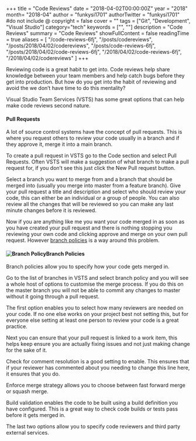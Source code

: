 +++
title = "Code Reviews"
date = "2018-04-02T00:00:00Z"
year = "2018"
month= "2018-04"
author = "funkysi1701"
authorTwitter = "funkysi1701" #do not include @
copyright = false
cover = ""
tags = ["Git", "Development", "Visual Studio"]
category="tech"
keywords = ["", ""]
description = "Code Reviews"
summary = "Code Reviews"
showFullContent = false
readingTime = true
aliases = [
    "/code-reviews-6fj",
    "/posts/codereviews",
    "/posts/2018/04/02/codereviews",
    "/posts/code-reviews-6fj",
    "/posts/2018/04/02/code-reviews-6fj",
    "/2018/04/02/code-reviews-6fj",
    "/2018/04/02/codereviews"
]
+++

Reviewing code is a great habit to get into. Code reviews help share knowledge between your team members and help catch bugs before they get into production. But how do you get into the habit of reviewing and avoid the we don’t have time to do this mentality?

Visual Studio Team Services (VSTS) has some great options that can help make code reviews second nature.

#### Pull Requests

A lot of source control systems have the concept of pull requests. This is where you request others to review your code usually in a branch and if they approve it, merge it into a main branch.

To create a pull request in VSTS go to the Code section and select Pull Requests. Often VSTS will make a suggestion of what branch to make a pull request for, if you don’t see this just click the New Pull request button.

Select a branch you want to merge from and a branch that should be merged into (usually you merge into master from a feature branch). Give your pull request a title and description and select who should review your code, this can either be an individual or a group of people. You can also review all the changes that will be reviewed so you can make any last minute changes before it is reviewed.

Now if you are anything like me you want your code merged in as soon as you have created your pull request and there is nothing stopping you reviewing your own code and clicking approve and merge on your own pull request. However [branch policies](https://docs.microsoft.com/en-us/vsts/git/branch-policies?view=vsts) is a way around this problem.

#### ![Branch Policy](https://storageaccountblog9f5d.blob.core.windows.net/blazor/wp-content/uploads/2018/04/save-policy-changes.png?resize=599%2C901&ssl=1)Branch Policies

Branch policies allow you to specify how your code gets merged in.

Go to the list of branches in VSTS and select branch policy and you will see a whole host of options to customise the merge process. If you do this on the master branch you will not be able to commit any changes to master without it going through a pull request.

The first option enables you to select how many reviewers are needed on your code. If no one else works on your project best not setting this, but for everyone else setting at least one person to review your code is a great practice.

Next you can ensure that your pull request is linked to a work item, this helps keep ensure you are actually fixing issues and not just making change for the sake of it.

Check for comment resolution is a good setting to enable. This ensures that if your reviewer has commented about you needing to change this line here, it ensures that you do.

Enforce merge strategy allows you to choose between fast forward merge or squash merge.

Build validation enables the code to be built using a build definition you have configured. This is a great way to check code builds or tests pass before it gets merged in.

The last two options allow you to specify code reviewers and third party external services.